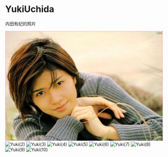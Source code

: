 # YukiUchida
内田有纪的照片

![Yuki(1)](./pics/Yuki001.jpg "内田有纪")
![Yuki(2)](Yuki(2) "内田有纪")
![Yuki(3)](Yuki(3) "内田有纪")
![Yuki(4)](Yuki(4) "内田有纪")
![Yuki(5)](Yuki(5) "内田有纪")
![Yuki(6)](Yuki(6) "内田有纪")
![Yuki(7)](Yuki(7) "内田有纪")
![Yuki(8)](Yuki(8) "内田有纪")
![Yuki(9)](Yuki(9) "内田有纪")
![Yuki(10)](Yuki(10) "内田有纪")
